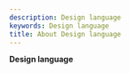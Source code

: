 ```yaml
---
description: Design language
keywords: Design language
title: About Design language
---
```


**Design language**